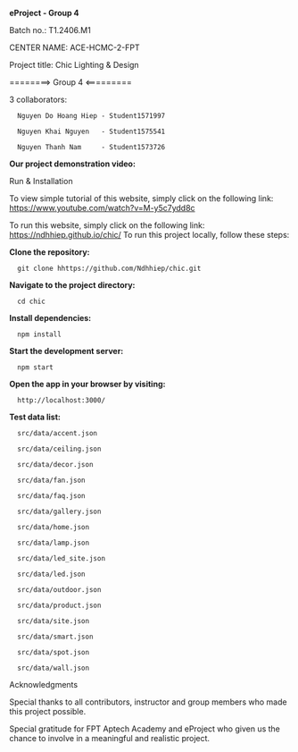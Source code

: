 __eProject - Group 4__

Batch no.: T1.2406.M1

CENTER NAME: ACE-HCMC-2-FPT

Project title: Chic Lighting & Design

========> Group 4 <=========

3 collaborators:

      Nguyen Do Hoang Hiep - Student1571997
      
      Nguyen Khai Nguyen   - Student1575541
      
      Nguyen Thanh Nam     - Student1573726
      
__Our project demonstration video:__

Run & Installation

To view simple tutorial of this website, simply click on the following link:
      https://www.youtube.com/watch?v=M-y5c7ydd8c

To run this website, simply click on the following link:
      https://ndhhiep.github.io/chic/
To run this project locally, follow these steps:

__Clone the repository:__

      git clone hhttps://github.com/Ndhhiep/chic.git

__Navigate to the project directory:__

      cd chic

__Install dependencies:__

      npm install

__Start the development server:__

      npm start

__Open the app in your browser by visiting:__

      http://localhost:3000/

__Test data list:__

      src/data/accent.json

      src/data/ceiling.json

      src/data/decor.json

      src/data/fan.json

      src/data/faq.json

      src/data/gallery.json

      src/data/home.json

      src/data/lamp.json

      src/data/led_site.json

      src/data/led.json

      src/data/outdoor.json

      src/data/product.json

      src/data/site.json

      src/data/smart.json

      src/data/spot.json

      src/data/wall.json

Acknowledgments

Special thanks to all contributors, instructor and group members who made this project possible.

Special gratitude for FPT Aptech Academy and eProject who given us the chance to involve in a meaningful and realistic project.

